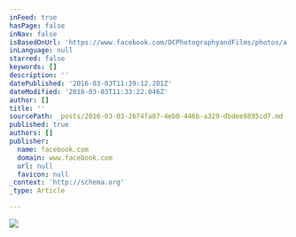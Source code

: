 ```yaml
---
inFeed: true
hasPage: false
inNav: false
isBasedOnUrl: 'https://www.facebook.com/DCPhotographyandFilms/photos/a.1709839429251066.1073741932.1649697411931935/1709839512584391/?type=3&theater'
inLanguage: null
starred: false
keywords: []
description: ''
datePublished: '2016-03-03T11:39:12.201Z'
dateModified: '2016-03-03T11:33:22.046Z'
author: []
title: ''
sourcePath: _posts/2016-03-03-2674fa87-4eb0-446b-a329-dbdee8895cd7.md
published: true
authors: []
publisher:
  name: facebook.com
  domain: www.facebook.com
  url: null
  favicon: null
_context: 'http://schema.org'
_type: Article

---
```

![](https://scontent-iad3-1.xx.fbcdn.net/hphotos-xap1/t31.0-8/12045626_1709839512584391_547417208427572449_o.jpg)